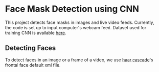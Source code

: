 # Face Mask Detection using CNN

This project detects face masks in images and live video feeds. Currently, the code is set up to input computer's webcam feed. Dataset used for training CNN is available <a href='https://www.kaggle.com/ashishjangra27/face-mask-12k-images-dataset'>here</a>.

## Detecting Faces

To detect faces in an image or a frame of a video, we use <a href = 'https://github.com/opencv/opencv/tree/master/data/haarcascades'>haar cascade</a>'s frontal face default xml file.

